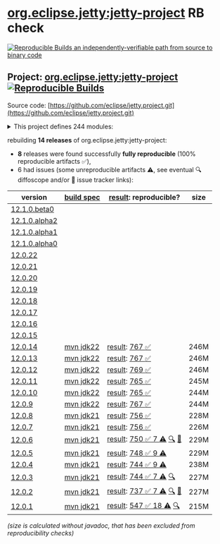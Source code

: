 [org.eclipse.jetty:jetty-project](https://central.sonatype.com/artifact/org.eclipse.jetty/jetty-project/versions) RB check
=======

[![Reproducible Builds](https://reproducible-builds.org/images/logos/rb.svg) an independently-verifiable path from source to binary code](https://reproducible-builds.org/)

## Project: [org.eclipse.jetty:jetty-project](https://central.sonatype.com/artifact/org.eclipse.jetty/jetty-project/versions) [![Reproducible Builds](https://img.shields.io/endpoint?url=https://raw.githubusercontent.com/jvm-repo-rebuild/reproducible-central/master/content/org/eclipse/jetty/jetty-project/badge.json)](https://github.com/jvm-repo-rebuild/reproducible-central/blob/master/content/org/eclipse/jetty/jetty-project/README.md)

Source code: [https://github.com/eclipse/jetty.project.git](https://github.com/eclipse/jetty.project.git)

<details><summary>This project defines 244 modules:</summary>

* [org.eclipse.jetty.build:build](https://central.sonatype.com/artifact/org.eclipse.jetty.build/build/overview)
* [org.eclipse.jetty.demos:jetty-demo-handler](https://central.sonatype.com/artifact/org.eclipse.jetty.demos/jetty-demo-handler/overview)
* [org.eclipse.jetty.demos:jetty-demos](https://central.sonatype.com/artifact/org.eclipse.jetty.demos/jetty-demos/overview)
* [org.eclipse.jetty.documentation:code-examples](https://central.sonatype.com/artifact/org.eclipse.jetty.documentation/code-examples/overview)
* [org.eclipse.jetty.documentation:documentation](https://central.sonatype.com/artifact/org.eclipse.jetty.documentation/documentation/overview)
* [org.eclipse.jetty.documentation:jetty](https://central.sonatype.com/artifact/org.eclipse.jetty.documentation/jetty/overview)
* [org.eclipse.jetty.documentation:jetty-asciidoctor-extensions](https://central.sonatype.com/artifact/org.eclipse.jetty.documentation/jetty-asciidoctor-extensions/overview)
* [org.eclipse.jetty.documentation:jetty-documentation](https://central.sonatype.com/artifact/org.eclipse.jetty.documentation/jetty-documentation/overview)
* [org.eclipse.jetty.ee10.demos:jetty-ee10-demo-async-rest](https://central.sonatype.com/artifact/org.eclipse.jetty.ee10.demos/jetty-ee10-demo-async-rest/overview)
* [org.eclipse.jetty.ee10.demos:jetty-ee10-demo-async-rest-jar](https://central.sonatype.com/artifact/org.eclipse.jetty.ee10.demos/jetty-ee10-demo-async-rest-jar/overview)
* [org.eclipse.jetty.ee10.demos:jetty-ee10-demo-async-rest-server](https://central.sonatype.com/artifact/org.eclipse.jetty.ee10.demos/jetty-ee10-demo-async-rest-server/overview)
* [org.eclipse.jetty.ee10.demos:jetty-ee10-demo-async-rest-webapp](https://central.sonatype.com/artifact/org.eclipse.jetty.ee10.demos/jetty-ee10-demo-async-rest-webapp/overview)
* [org.eclipse.jetty.ee10.demos:jetty-ee10-demo-container-initializer](https://central.sonatype.com/artifact/org.eclipse.jetty.ee10.demos/jetty-ee10-demo-container-initializer/overview)
* [org.eclipse.jetty.ee10.demos:jetty-ee10-demo-embedded](https://central.sonatype.com/artifact/org.eclipse.jetty.ee10.demos/jetty-ee10-demo-embedded/overview)
* [org.eclipse.jetty.ee10.demos:jetty-ee10-demo-jaas-webapp](https://central.sonatype.com/artifact/org.eclipse.jetty.ee10.demos/jetty-ee10-demo-jaas-webapp/overview)
* [org.eclipse.jetty.ee10.demos:jetty-ee10-demo-jetty-webapp](https://central.sonatype.com/artifact/org.eclipse.jetty.ee10.demos/jetty-ee10-demo-jetty-webapp/overview)
* [org.eclipse.jetty.ee10.demos:jetty-ee10-demo-jndi-webapp](https://central.sonatype.com/artifact/org.eclipse.jetty.ee10.demos/jetty-ee10-demo-jndi-webapp/overview)
* [org.eclipse.jetty.ee10.demos:jetty-ee10-demo-jsp-webapp](https://central.sonatype.com/artifact/org.eclipse.jetty.ee10.demos/jetty-ee10-demo-jsp-webapp/overview)
* [org.eclipse.jetty.ee10.demos:jetty-ee10-demo-mock-resources](https://central.sonatype.com/artifact/org.eclipse.jetty.ee10.demos/jetty-ee10-demo-mock-resources/overview)
* [org.eclipse.jetty.ee10.demos:jetty-ee10-demo-proxy-webapp](https://central.sonatype.com/artifact/org.eclipse.jetty.ee10.demos/jetty-ee10-demo-proxy-webapp/overview)
* [org.eclipse.jetty.ee10.demos:jetty-ee10-demo-simple-webapp](https://central.sonatype.com/artifact/org.eclipse.jetty.ee10.demos/jetty-ee10-demo-simple-webapp/overview)
* [org.eclipse.jetty.ee10.demos:jetty-ee10-demo-spec](https://central.sonatype.com/artifact/org.eclipse.jetty.ee10.demos/jetty-ee10-demo-spec/overview)
* [org.eclipse.jetty.ee10.demos:jetty-ee10-demo-spec-webapp](https://central.sonatype.com/artifact/org.eclipse.jetty.ee10.demos/jetty-ee10-demo-spec-webapp/overview)
* [org.eclipse.jetty.ee10.demos:jetty-ee10-demo-template](https://central.sonatype.com/artifact/org.eclipse.jetty.ee10.demos/jetty-ee10-demo-template/overview)
* [org.eclipse.jetty.ee10.demos:jetty-ee10-demo-web-fragment](https://central.sonatype.com/artifact/org.eclipse.jetty.ee10.demos/jetty-ee10-demo-web-fragment/overview)
* [org.eclipse.jetty.ee10.demos:jetty-ee10-demos](https://central.sonatype.com/artifact/org.eclipse.jetty.ee10.demos/jetty-ee10-demos/overview)
* [org.eclipse.jetty.ee10.osgi:jetty-ee10-osgi](https://central.sonatype.com/artifact/org.eclipse.jetty.ee10.osgi/jetty-ee10-osgi/overview)
* [org.eclipse.jetty.ee10.osgi:jetty-ee10-osgi-alpn](https://central.sonatype.com/artifact/org.eclipse.jetty.ee10.osgi/jetty-ee10-osgi-alpn/overview)
* [org.eclipse.jetty.ee10.osgi:jetty-ee10-osgi-boot](https://central.sonatype.com/artifact/org.eclipse.jetty.ee10.osgi/jetty-ee10-osgi-boot/overview)
* [org.eclipse.jetty.ee10.osgi:jetty-ee10-osgi-boot-jsp](https://central.sonatype.com/artifact/org.eclipse.jetty.ee10.osgi/jetty-ee10-osgi-boot-jsp/overview)
* [org.eclipse.jetty.ee10.websocket:jetty-ee10-websocket](https://central.sonatype.com/artifact/org.eclipse.jetty.ee10.websocket/jetty-ee10-websocket/overview)
* [org.eclipse.jetty.ee10.websocket:jetty-ee10-websocket-jakarta-client](https://central.sonatype.com/artifact/org.eclipse.jetty.ee10.websocket/jetty-ee10-websocket-jakarta-client/overview)
* [org.eclipse.jetty.ee10.websocket:jetty-ee10-websocket-jakarta-client-webapp](https://central.sonatype.com/artifact/org.eclipse.jetty.ee10.websocket/jetty-ee10-websocket-jakarta-client-webapp/overview)
* [org.eclipse.jetty.ee10.websocket:jetty-ee10-websocket-jakarta-common](https://central.sonatype.com/artifact/org.eclipse.jetty.ee10.websocket/jetty-ee10-websocket-jakarta-common/overview)
* [org.eclipse.jetty.ee10.websocket:jetty-ee10-websocket-jakarta-server](https://central.sonatype.com/artifact/org.eclipse.jetty.ee10.websocket/jetty-ee10-websocket-jakarta-server/overview)
* [org.eclipse.jetty.ee10.websocket:jetty-ee10-websocket-jetty-client-webapp](https://central.sonatype.com/artifact/org.eclipse.jetty.ee10.websocket/jetty-ee10-websocket-jetty-client-webapp/overview)
* [org.eclipse.jetty.ee10.websocket:jetty-ee10-websocket-jetty-server](https://central.sonatype.com/artifact/org.eclipse.jetty.ee10.websocket/jetty-ee10-websocket-jetty-server/overview)
* [org.eclipse.jetty.ee10.websocket:jetty-ee10-websocket-servlet](https://central.sonatype.com/artifact/org.eclipse.jetty.ee10.websocket/jetty-ee10-websocket-servlet/overview)
* [org.eclipse.jetty.ee10:jetty-ee10](https://central.sonatype.com/artifact/org.eclipse.jetty.ee10/jetty-ee10/overview)
* [org.eclipse.jetty.ee10:jetty-ee10-annotations](https://central.sonatype.com/artifact/org.eclipse.jetty.ee10/jetty-ee10-annotations/overview)
* [org.eclipse.jetty.ee10:jetty-ee10-apache-jsp](https://central.sonatype.com/artifact/org.eclipse.jetty.ee10/jetty-ee10-apache-jsp/overview)
* [org.eclipse.jetty.ee10:jetty-ee10-bom](https://central.sonatype.com/artifact/org.eclipse.jetty.ee10/jetty-ee10-bom/overview)
* [org.eclipse.jetty.ee10:jetty-ee10-cdi](https://central.sonatype.com/artifact/org.eclipse.jetty.ee10/jetty-ee10-cdi/overview)
* [org.eclipse.jetty.ee10:jetty-ee10-fcgi-proxy](https://central.sonatype.com/artifact/org.eclipse.jetty.ee10/jetty-ee10-fcgi-proxy/overview)
* [org.eclipse.jetty.ee10:jetty-ee10-glassfish-jstl](https://central.sonatype.com/artifact/org.eclipse.jetty.ee10/jetty-ee10-glassfish-jstl/overview)
* [org.eclipse.jetty.ee10:jetty-ee10-home](https://central.sonatype.com/artifact/org.eclipse.jetty.ee10/jetty-ee10-home/overview)
* [org.eclipse.jetty.ee10:jetty-ee10-jaspi](https://central.sonatype.com/artifact/org.eclipse.jetty.ee10/jetty-ee10-jaspi/overview)
* [org.eclipse.jetty.ee10:jetty-ee10-jndi](https://central.sonatype.com/artifact/org.eclipse.jetty.ee10/jetty-ee10-jndi/overview)
* [org.eclipse.jetty.ee10:jetty-ee10-jspc-maven-plugin](https://central.sonatype.com/artifact/org.eclipse.jetty.ee10/jetty-ee10-jspc-maven-plugin/overview)
* [org.eclipse.jetty.ee10:jetty-ee10-maven-plugin](https://central.sonatype.com/artifact/org.eclipse.jetty.ee10/jetty-ee10-maven-plugin/overview)
* [org.eclipse.jetty.ee10:jetty-ee10-plus](https://central.sonatype.com/artifact/org.eclipse.jetty.ee10/jetty-ee10-plus/overview)
* [org.eclipse.jetty.ee10:jetty-ee10-proxy](https://central.sonatype.com/artifact/org.eclipse.jetty.ee10/jetty-ee10-proxy/overview)
* [org.eclipse.jetty.ee10:jetty-ee10-quickstart](https://central.sonatype.com/artifact/org.eclipse.jetty.ee10/jetty-ee10-quickstart/overview)
* [org.eclipse.jetty.ee10:jetty-ee10-runner](https://central.sonatype.com/artifact/org.eclipse.jetty.ee10/jetty-ee10-runner/overview)
* [org.eclipse.jetty.ee10:jetty-ee10-servlet](https://central.sonatype.com/artifact/org.eclipse.jetty.ee10/jetty-ee10-servlet/overview)
* [org.eclipse.jetty.ee10:jetty-ee10-servlets](https://central.sonatype.com/artifact/org.eclipse.jetty.ee10/jetty-ee10-servlets/overview)
* [org.eclipse.jetty.ee10:jetty-ee10-webapp](https://central.sonatype.com/artifact/org.eclipse.jetty.ee10/jetty-ee10-webapp/overview)
* [org.eclipse.jetty.ee8.demos:jetty-ee8-demo-async-rest](https://central.sonatype.com/artifact/org.eclipse.jetty.ee8.demos/jetty-ee8-demo-async-rest/overview)
* [org.eclipse.jetty.ee8.demos:jetty-ee8-demo-async-rest-jar](https://central.sonatype.com/artifact/org.eclipse.jetty.ee8.demos/jetty-ee8-demo-async-rest-jar/overview)
* [org.eclipse.jetty.ee8.demos:jetty-ee8-demo-async-rest-server](https://central.sonatype.com/artifact/org.eclipse.jetty.ee8.demos/jetty-ee8-demo-async-rest-server/overview)
* [org.eclipse.jetty.ee8.demos:jetty-ee8-demo-async-rest-webapp](https://central.sonatype.com/artifact/org.eclipse.jetty.ee8.demos/jetty-ee8-demo-async-rest-webapp/overview)
* [org.eclipse.jetty.ee8.demos:jetty-ee8-demo-container-initializer](https://central.sonatype.com/artifact/org.eclipse.jetty.ee8.demos/jetty-ee8-demo-container-initializer/overview)
* [org.eclipse.jetty.ee8.demos:jetty-ee8-demo-jaas-webapp](https://central.sonatype.com/artifact/org.eclipse.jetty.ee8.demos/jetty-ee8-demo-jaas-webapp/overview)
* [org.eclipse.jetty.ee8.demos:jetty-ee8-demo-jetty-webapp](https://central.sonatype.com/artifact/org.eclipse.jetty.ee8.demos/jetty-ee8-demo-jetty-webapp/overview)
* [org.eclipse.jetty.ee8.demos:jetty-ee8-demo-jndi-webapp](https://central.sonatype.com/artifact/org.eclipse.jetty.ee8.demos/jetty-ee8-demo-jndi-webapp/overview)
* [org.eclipse.jetty.ee8.demos:jetty-ee8-demo-jsp-webapp](https://central.sonatype.com/artifact/org.eclipse.jetty.ee8.demos/jetty-ee8-demo-jsp-webapp/overview)
* [org.eclipse.jetty.ee8.demos:jetty-ee8-demo-mock-resources](https://central.sonatype.com/artifact/org.eclipse.jetty.ee8.demos/jetty-ee8-demo-mock-resources/overview)
* [org.eclipse.jetty.ee8.demos:jetty-ee8-demo-proxy-webapp](https://central.sonatype.com/artifact/org.eclipse.jetty.ee8.demos/jetty-ee8-demo-proxy-webapp/overview)
* [org.eclipse.jetty.ee8.demos:jetty-ee8-demo-simple-webapp](https://central.sonatype.com/artifact/org.eclipse.jetty.ee8.demos/jetty-ee8-demo-simple-webapp/overview)
* [org.eclipse.jetty.ee8.demos:jetty-ee8-demo-spec](https://central.sonatype.com/artifact/org.eclipse.jetty.ee8.demos/jetty-ee8-demo-spec/overview)
* [org.eclipse.jetty.ee8.demos:jetty-ee8-demo-spec-webapp](https://central.sonatype.com/artifact/org.eclipse.jetty.ee8.demos/jetty-ee8-demo-spec-webapp/overview)
* [org.eclipse.jetty.ee8.demos:jetty-ee8-demo-web-fragment](https://central.sonatype.com/artifact/org.eclipse.jetty.ee8.demos/jetty-ee8-demo-web-fragment/overview)
* [org.eclipse.jetty.ee8.demos:jetty-ee8-demos](https://central.sonatype.com/artifact/org.eclipse.jetty.ee8.demos/jetty-ee8-demos/overview)
* [org.eclipse.jetty.ee8.osgi:jetty-ee8-osgi](https://central.sonatype.com/artifact/org.eclipse.jetty.ee8.osgi/jetty-ee8-osgi/overview)
* [org.eclipse.jetty.ee8.osgi:jetty-ee8-osgi-boot](https://central.sonatype.com/artifact/org.eclipse.jetty.ee8.osgi/jetty-ee8-osgi-boot/overview)
* [org.eclipse.jetty.ee8.osgi:jetty-ee8-osgi-boot-jsp](https://central.sonatype.com/artifact/org.eclipse.jetty.ee8.osgi/jetty-ee8-osgi-boot-jsp/overview)
* [org.eclipse.jetty.ee8.websocket:jetty-ee8-websocket](https://central.sonatype.com/artifact/org.eclipse.jetty.ee8.websocket/jetty-ee8-websocket/overview)
* [org.eclipse.jetty.ee8.websocket:jetty-ee8-websocket-javax-client](https://central.sonatype.com/artifact/org.eclipse.jetty.ee8.websocket/jetty-ee8-websocket-javax-client/overview)
* [org.eclipse.jetty.ee8.websocket:jetty-ee8-websocket-javax-client-webapp](https://central.sonatype.com/artifact/org.eclipse.jetty.ee8.websocket/jetty-ee8-websocket-javax-client-webapp/overview)
* [org.eclipse.jetty.ee8.websocket:jetty-ee8-websocket-javax-common](https://central.sonatype.com/artifact/org.eclipse.jetty.ee8.websocket/jetty-ee8-websocket-javax-common/overview)
* [org.eclipse.jetty.ee8.websocket:jetty-ee8-websocket-javax-server](https://central.sonatype.com/artifact/org.eclipse.jetty.ee8.websocket/jetty-ee8-websocket-javax-server/overview)
* [org.eclipse.jetty.ee8.websocket:jetty-ee8-websocket-jetty-api](https://central.sonatype.com/artifact/org.eclipse.jetty.ee8.websocket/jetty-ee8-websocket-jetty-api/overview)
* [org.eclipse.jetty.ee8.websocket:jetty-ee8-websocket-jetty-client](https://central.sonatype.com/artifact/org.eclipse.jetty.ee8.websocket/jetty-ee8-websocket-jetty-client/overview)
* [org.eclipse.jetty.ee8.websocket:jetty-ee8-websocket-jetty-client-webapp](https://central.sonatype.com/artifact/org.eclipse.jetty.ee8.websocket/jetty-ee8-websocket-jetty-client-webapp/overview)
* [org.eclipse.jetty.ee8.websocket:jetty-ee8-websocket-jetty-common](https://central.sonatype.com/artifact/org.eclipse.jetty.ee8.websocket/jetty-ee8-websocket-jetty-common/overview)
* [org.eclipse.jetty.ee8.websocket:jetty-ee8-websocket-jetty-server](https://central.sonatype.com/artifact/org.eclipse.jetty.ee8.websocket/jetty-ee8-websocket-jetty-server/overview)
* [org.eclipse.jetty.ee8.websocket:jetty-ee8-websocket-servlet](https://central.sonatype.com/artifact/org.eclipse.jetty.ee8.websocket/jetty-ee8-websocket-servlet/overview)
* [org.eclipse.jetty.ee8:jetty-ee8](https://central.sonatype.com/artifact/org.eclipse.jetty.ee8/jetty-ee8/overview)
* [org.eclipse.jetty.ee8:jetty-ee8-annotations](https://central.sonatype.com/artifact/org.eclipse.jetty.ee8/jetty-ee8-annotations/overview)
* [org.eclipse.jetty.ee8:jetty-ee8-apache-jsp](https://central.sonatype.com/artifact/org.eclipse.jetty.ee8/jetty-ee8-apache-jsp/overview)
* [org.eclipse.jetty.ee8:jetty-ee8-bom](https://central.sonatype.com/artifact/org.eclipse.jetty.ee8/jetty-ee8-bom/overview)
* [org.eclipse.jetty.ee8:jetty-ee8-glassfish-jstl](https://central.sonatype.com/artifact/org.eclipse.jetty.ee8/jetty-ee8-glassfish-jstl/overview)
* [org.eclipse.jetty.ee8:jetty-ee8-home](https://central.sonatype.com/artifact/org.eclipse.jetty.ee8/jetty-ee8-home/overview)
* [org.eclipse.jetty.ee8:jetty-ee8-jaspi](https://central.sonatype.com/artifact/org.eclipse.jetty.ee8/jetty-ee8-jaspi/overview)
* [org.eclipse.jetty.ee8:jetty-ee8-jndi](https://central.sonatype.com/artifact/org.eclipse.jetty.ee8/jetty-ee8-jndi/overview)
* [org.eclipse.jetty.ee8:jetty-ee8-jspc-maven-plugin](https://central.sonatype.com/artifact/org.eclipse.jetty.ee8/jetty-ee8-jspc-maven-plugin/overview)
* [org.eclipse.jetty.ee8:jetty-ee8-maven-plugin](https://central.sonatype.com/artifact/org.eclipse.jetty.ee8/jetty-ee8-maven-plugin/overview)
* [org.eclipse.jetty.ee8:jetty-ee8-nested](https://central.sonatype.com/artifact/org.eclipse.jetty.ee8/jetty-ee8-nested/overview)
* [org.eclipse.jetty.ee8:jetty-ee8-openid](https://central.sonatype.com/artifact/org.eclipse.jetty.ee8/jetty-ee8-openid/overview)
* [org.eclipse.jetty.ee8:jetty-ee8-plus](https://central.sonatype.com/artifact/org.eclipse.jetty.ee8/jetty-ee8-plus/overview)
* [org.eclipse.jetty.ee8:jetty-ee8-proxy](https://central.sonatype.com/artifact/org.eclipse.jetty.ee8/jetty-ee8-proxy/overview)
* [org.eclipse.jetty.ee8:jetty-ee8-quickstart](https://central.sonatype.com/artifact/org.eclipse.jetty.ee8/jetty-ee8-quickstart/overview)
* [org.eclipse.jetty.ee8:jetty-ee8-runner](https://central.sonatype.com/artifact/org.eclipse.jetty.ee8/jetty-ee8-runner/overview)
* [org.eclipse.jetty.ee8:jetty-ee8-security](https://central.sonatype.com/artifact/org.eclipse.jetty.ee8/jetty-ee8-security/overview)
* [org.eclipse.jetty.ee8:jetty-ee8-servlet](https://central.sonatype.com/artifact/org.eclipse.jetty.ee8/jetty-ee8-servlet/overview)
* [org.eclipse.jetty.ee8:jetty-ee8-servlets](https://central.sonatype.com/artifact/org.eclipse.jetty.ee8/jetty-ee8-servlets/overview)
* [org.eclipse.jetty.ee8:jetty-ee8-webapp](https://central.sonatype.com/artifact/org.eclipse.jetty.ee8/jetty-ee8-webapp/overview)
* [org.eclipse.jetty.ee9.demos:jetty-ee9-demo-async-rest](https://central.sonatype.com/artifact/org.eclipse.jetty.ee9.demos/jetty-ee9-demo-async-rest/overview)
* [org.eclipse.jetty.ee9.demos:jetty-ee9-demo-async-rest-jar](https://central.sonatype.com/artifact/org.eclipse.jetty.ee9.demos/jetty-ee9-demo-async-rest-jar/overview)
* [org.eclipse.jetty.ee9.demos:jetty-ee9-demo-async-rest-server](https://central.sonatype.com/artifact/org.eclipse.jetty.ee9.demos/jetty-ee9-demo-async-rest-server/overview)
* [org.eclipse.jetty.ee9.demos:jetty-ee9-demo-async-rest-webapp](https://central.sonatype.com/artifact/org.eclipse.jetty.ee9.demos/jetty-ee9-demo-async-rest-webapp/overview)
* [org.eclipse.jetty.ee9.demos:jetty-ee9-demo-container-initializer](https://central.sonatype.com/artifact/org.eclipse.jetty.ee9.demos/jetty-ee9-demo-container-initializer/overview)
* [org.eclipse.jetty.ee9.demos:jetty-ee9-demo-embedded](https://central.sonatype.com/artifact/org.eclipse.jetty.ee9.demos/jetty-ee9-demo-embedded/overview)
* [org.eclipse.jetty.ee9.demos:jetty-ee9-demo-jaas-webapp](https://central.sonatype.com/artifact/org.eclipse.jetty.ee9.demos/jetty-ee9-demo-jaas-webapp/overview)
* [org.eclipse.jetty.ee9.demos:jetty-ee9-demo-jetty-webapp](https://central.sonatype.com/artifact/org.eclipse.jetty.ee9.demos/jetty-ee9-demo-jetty-webapp/overview)
* [org.eclipse.jetty.ee9.demos:jetty-ee9-demo-jndi-webapp](https://central.sonatype.com/artifact/org.eclipse.jetty.ee9.demos/jetty-ee9-demo-jndi-webapp/overview)
* [org.eclipse.jetty.ee9.demos:jetty-ee9-demo-jsp-webapp](https://central.sonatype.com/artifact/org.eclipse.jetty.ee9.demos/jetty-ee9-demo-jsp-webapp/overview)
* [org.eclipse.jetty.ee9.demos:jetty-ee9-demo-mock-resources](https://central.sonatype.com/artifact/org.eclipse.jetty.ee9.demos/jetty-ee9-demo-mock-resources/overview)
* [org.eclipse.jetty.ee9.demos:jetty-ee9-demo-proxy-webapp](https://central.sonatype.com/artifact/org.eclipse.jetty.ee9.demos/jetty-ee9-demo-proxy-webapp/overview)
* [org.eclipse.jetty.ee9.demos:jetty-ee9-demo-simple-webapp](https://central.sonatype.com/artifact/org.eclipse.jetty.ee9.demos/jetty-ee9-demo-simple-webapp/overview)
* [org.eclipse.jetty.ee9.demos:jetty-ee9-demo-spec](https://central.sonatype.com/artifact/org.eclipse.jetty.ee9.demos/jetty-ee9-demo-spec/overview)
* [org.eclipse.jetty.ee9.demos:jetty-ee9-demo-spec-webapp](https://central.sonatype.com/artifact/org.eclipse.jetty.ee9.demos/jetty-ee9-demo-spec-webapp/overview)
* [org.eclipse.jetty.ee9.demos:jetty-ee9-demo-template](https://central.sonatype.com/artifact/org.eclipse.jetty.ee9.demos/jetty-ee9-demo-template/overview)
* [org.eclipse.jetty.ee9.demos:jetty-ee9-demo-web-fragment](https://central.sonatype.com/artifact/org.eclipse.jetty.ee9.demos/jetty-ee9-demo-web-fragment/overview)
* [org.eclipse.jetty.ee9.demos:jetty-ee9-demos](https://central.sonatype.com/artifact/org.eclipse.jetty.ee9.demos/jetty-ee9-demos/overview)
* [org.eclipse.jetty.ee9.osgi:jetty-ee9-osgi](https://central.sonatype.com/artifact/org.eclipse.jetty.ee9.osgi/jetty-ee9-osgi/overview)
* [org.eclipse.jetty.ee9.osgi:jetty-ee9-osgi-boot](https://central.sonatype.com/artifact/org.eclipse.jetty.ee9.osgi/jetty-ee9-osgi-boot/overview)
* [org.eclipse.jetty.ee9.osgi:jetty-ee9-osgi-boot-jsp](https://central.sonatype.com/artifact/org.eclipse.jetty.ee9.osgi/jetty-ee9-osgi-boot-jsp/overview)
* [org.eclipse.jetty.ee9.websocket:jetty-ee9-websocket](https://central.sonatype.com/artifact/org.eclipse.jetty.ee9.websocket/jetty-ee9-websocket/overview)
* [org.eclipse.jetty.ee9.websocket:jetty-ee9-websocket-jakarta-client](https://central.sonatype.com/artifact/org.eclipse.jetty.ee9.websocket/jetty-ee9-websocket-jakarta-client/overview)
* [org.eclipse.jetty.ee9.websocket:jetty-ee9-websocket-jakarta-client-webapp](https://central.sonatype.com/artifact/org.eclipse.jetty.ee9.websocket/jetty-ee9-websocket-jakarta-client-webapp/overview)
* [org.eclipse.jetty.ee9.websocket:jetty-ee9-websocket-jakarta-common](https://central.sonatype.com/artifact/org.eclipse.jetty.ee9.websocket/jetty-ee9-websocket-jakarta-common/overview)
* [org.eclipse.jetty.ee9.websocket:jetty-ee9-websocket-jakarta-server](https://central.sonatype.com/artifact/org.eclipse.jetty.ee9.websocket/jetty-ee9-websocket-jakarta-server/overview)
* [org.eclipse.jetty.ee9.websocket:jetty-ee9-websocket-jetty-api](https://central.sonatype.com/artifact/org.eclipse.jetty.ee9.websocket/jetty-ee9-websocket-jetty-api/overview)
* [org.eclipse.jetty.ee9.websocket:jetty-ee9-websocket-jetty-client](https://central.sonatype.com/artifact/org.eclipse.jetty.ee9.websocket/jetty-ee9-websocket-jetty-client/overview)
* [org.eclipse.jetty.ee9.websocket:jetty-ee9-websocket-jetty-client-webapp](https://central.sonatype.com/artifact/org.eclipse.jetty.ee9.websocket/jetty-ee9-websocket-jetty-client-webapp/overview)
* [org.eclipse.jetty.ee9.websocket:jetty-ee9-websocket-jetty-common](https://central.sonatype.com/artifact/org.eclipse.jetty.ee9.websocket/jetty-ee9-websocket-jetty-common/overview)
* [org.eclipse.jetty.ee9.websocket:jetty-ee9-websocket-jetty-server](https://central.sonatype.com/artifact/org.eclipse.jetty.ee9.websocket/jetty-ee9-websocket-jetty-server/overview)
* [org.eclipse.jetty.ee9.websocket:jetty-ee9-websocket-servlet](https://central.sonatype.com/artifact/org.eclipse.jetty.ee9.websocket/jetty-ee9-websocket-servlet/overview)
* [org.eclipse.jetty.ee9:jetty-ee9](https://central.sonatype.com/artifact/org.eclipse.jetty.ee9/jetty-ee9/overview)
* [org.eclipse.jetty.ee9:jetty-ee9-annotations](https://central.sonatype.com/artifact/org.eclipse.jetty.ee9/jetty-ee9-annotations/overview)
* [org.eclipse.jetty.ee9:jetty-ee9-apache-jsp](https://central.sonatype.com/artifact/org.eclipse.jetty.ee9/jetty-ee9-apache-jsp/overview)
* [org.eclipse.jetty.ee9:jetty-ee9-bom](https://central.sonatype.com/artifact/org.eclipse.jetty.ee9/jetty-ee9-bom/overview)
* [org.eclipse.jetty.ee9:jetty-ee9-cdi](https://central.sonatype.com/artifact/org.eclipse.jetty.ee9/jetty-ee9-cdi/overview)
* [org.eclipse.jetty.ee9:jetty-ee9-fcgi-proxy](https://central.sonatype.com/artifact/org.eclipse.jetty.ee9/jetty-ee9-fcgi-proxy/overview)
* [org.eclipse.jetty.ee9:jetty-ee9-glassfish-jstl](https://central.sonatype.com/artifact/org.eclipse.jetty.ee9/jetty-ee9-glassfish-jstl/overview)
* [org.eclipse.jetty.ee9:jetty-ee9-home](https://central.sonatype.com/artifact/org.eclipse.jetty.ee9/jetty-ee9-home/overview)
* [org.eclipse.jetty.ee9:jetty-ee9-jaspi](https://central.sonatype.com/artifact/org.eclipse.jetty.ee9/jetty-ee9-jaspi/overview)
* [org.eclipse.jetty.ee9:jetty-ee9-jndi](https://central.sonatype.com/artifact/org.eclipse.jetty.ee9/jetty-ee9-jndi/overview)
* [org.eclipse.jetty.ee9:jetty-ee9-jspc-maven-plugin](https://central.sonatype.com/artifact/org.eclipse.jetty.ee9/jetty-ee9-jspc-maven-plugin/overview)
* [org.eclipse.jetty.ee9:jetty-ee9-maven-plugin](https://central.sonatype.com/artifact/org.eclipse.jetty.ee9/jetty-ee9-maven-plugin/overview)
* [org.eclipse.jetty.ee9:jetty-ee9-nested](https://central.sonatype.com/artifact/org.eclipse.jetty.ee9/jetty-ee9-nested/overview)
* [org.eclipse.jetty.ee9:jetty-ee9-openid](https://central.sonatype.com/artifact/org.eclipse.jetty.ee9/jetty-ee9-openid/overview)
* [org.eclipse.jetty.ee9:jetty-ee9-plus](https://central.sonatype.com/artifact/org.eclipse.jetty.ee9/jetty-ee9-plus/overview)
* [org.eclipse.jetty.ee9:jetty-ee9-proxy](https://central.sonatype.com/artifact/org.eclipse.jetty.ee9/jetty-ee9-proxy/overview)
* [org.eclipse.jetty.ee9:jetty-ee9-quickstart](https://central.sonatype.com/artifact/org.eclipse.jetty.ee9/jetty-ee9-quickstart/overview)
* [org.eclipse.jetty.ee9:jetty-ee9-runner](https://central.sonatype.com/artifact/org.eclipse.jetty.ee9/jetty-ee9-runner/overview)
* [org.eclipse.jetty.ee9:jetty-ee9-security](https://central.sonatype.com/artifact/org.eclipse.jetty.ee9/jetty-ee9-security/overview)
* [org.eclipse.jetty.ee9:jetty-ee9-servlet](https://central.sonatype.com/artifact/org.eclipse.jetty.ee9/jetty-ee9-servlet/overview)
* [org.eclipse.jetty.ee9:jetty-ee9-servlets](https://central.sonatype.com/artifact/org.eclipse.jetty.ee9/jetty-ee9-servlets/overview)
* [org.eclipse.jetty.ee9:jetty-ee9-webapp](https://central.sonatype.com/artifact/org.eclipse.jetty.ee9/jetty-ee9-webapp/overview)
* [org.eclipse.jetty.fcgi:jetty-fcgi](https://central.sonatype.com/artifact/org.eclipse.jetty.fcgi/jetty-fcgi/overview)
* [org.eclipse.jetty.fcgi:jetty-fcgi-client](https://central.sonatype.com/artifact/org.eclipse.jetty.fcgi/jetty-fcgi-client/overview)
* [org.eclipse.jetty.fcgi:jetty-fcgi-proxy](https://central.sonatype.com/artifact/org.eclipse.jetty.fcgi/jetty-fcgi-proxy/overview)
* [org.eclipse.jetty.fcgi:jetty-fcgi-server](https://central.sonatype.com/artifact/org.eclipse.jetty.fcgi/jetty-fcgi-server/overview)
* [org.eclipse.jetty.gcloud:jetty-gcloud](https://central.sonatype.com/artifact/org.eclipse.jetty.gcloud/jetty-gcloud/overview)
* [org.eclipse.jetty.gcloud:jetty-gcloud-session-manager](https://central.sonatype.com/artifact/org.eclipse.jetty.gcloud/jetty-gcloud-session-manager/overview)
* [org.eclipse.jetty.http2:jetty-http2](https://central.sonatype.com/artifact/org.eclipse.jetty.http2/jetty-http2/overview)
* [org.eclipse.jetty.http2:jetty-http2-client](https://central.sonatype.com/artifact/org.eclipse.jetty.http2/jetty-http2-client/overview)
* [org.eclipse.jetty.http2:jetty-http2-client-transport](https://central.sonatype.com/artifact/org.eclipse.jetty.http2/jetty-http2-client-transport/overview)
* [org.eclipse.jetty.http2:jetty-http2-common](https://central.sonatype.com/artifact/org.eclipse.jetty.http2/jetty-http2-common/overview)
* [org.eclipse.jetty.http2:jetty-http2-hpack](https://central.sonatype.com/artifact/org.eclipse.jetty.http2/jetty-http2-hpack/overview)
* [org.eclipse.jetty.http2:jetty-http2-server](https://central.sonatype.com/artifact/org.eclipse.jetty.http2/jetty-http2-server/overview)
* [org.eclipse.jetty.http3:jetty-http3](https://central.sonatype.com/artifact/org.eclipse.jetty.http3/jetty-http3/overview)
* [org.eclipse.jetty.http3:jetty-http3-client](https://central.sonatype.com/artifact/org.eclipse.jetty.http3/jetty-http3-client/overview)
* [org.eclipse.jetty.http3:jetty-http3-client-transport](https://central.sonatype.com/artifact/org.eclipse.jetty.http3/jetty-http3-client-transport/overview)
* [org.eclipse.jetty.http3:jetty-http3-common](https://central.sonatype.com/artifact/org.eclipse.jetty.http3/jetty-http3-common/overview)
* [org.eclipse.jetty.http3:jetty-http3-qpack](https://central.sonatype.com/artifact/org.eclipse.jetty.http3/jetty-http3-qpack/overview)
* [org.eclipse.jetty.http3:jetty-http3-server](https://central.sonatype.com/artifact/org.eclipse.jetty.http3/jetty-http3-server/overview)
* [org.eclipse.jetty.memcached:jetty-memcached](https://central.sonatype.com/artifact/org.eclipse.jetty.memcached/jetty-memcached/overview)
* [org.eclipse.jetty.memcached:jetty-memcached-sessions](https://central.sonatype.com/artifact/org.eclipse.jetty.memcached/jetty-memcached-sessions/overview)
* [org.eclipse.jetty.quic:jetty-quic](https://central.sonatype.com/artifact/org.eclipse.jetty.quic/jetty-quic/overview)
* [org.eclipse.jetty.quic:jetty-quic-client](https://central.sonatype.com/artifact/org.eclipse.jetty.quic/jetty-quic-client/overview)
* [org.eclipse.jetty.quic:jetty-quic-common](https://central.sonatype.com/artifact/org.eclipse.jetty.quic/jetty-quic-common/overview)
* [org.eclipse.jetty.quic:jetty-quic-quiche](https://central.sonatype.com/artifact/org.eclipse.jetty.quic/jetty-quic-quiche/overview)
* [org.eclipse.jetty.quic:jetty-quic-quiche-common](https://central.sonatype.com/artifact/org.eclipse.jetty.quic/jetty-quic-quiche-common/overview)
* [org.eclipse.jetty.quic:jetty-quic-quiche-foreign](https://central.sonatype.com/artifact/org.eclipse.jetty.quic/jetty-quic-quiche-foreign/overview)
* [org.eclipse.jetty.quic:jetty-quic-quiche-foreign-incubator](https://central.sonatype.com/artifact/org.eclipse.jetty.quic/jetty-quic-quiche-foreign-incubator/overview)
* [org.eclipse.jetty.quic:jetty-quic-quiche-jna](https://central.sonatype.com/artifact/org.eclipse.jetty.quic/jetty-quic-quiche-jna/overview)
* [org.eclipse.jetty.quic:jetty-quic-server](https://central.sonatype.com/artifact/org.eclipse.jetty.quic/jetty-quic-server/overview)
* [org.eclipse.jetty.websocket:jetty-websocket](https://central.sonatype.com/artifact/org.eclipse.jetty.websocket/jetty-websocket/overview)
* [org.eclipse.jetty.websocket:jetty-websocket-core-client](https://central.sonatype.com/artifact/org.eclipse.jetty.websocket/jetty-websocket-core-client/overview)
* [org.eclipse.jetty.websocket:jetty-websocket-core-common](https://central.sonatype.com/artifact/org.eclipse.jetty.websocket/jetty-websocket-core-common/overview)
* [org.eclipse.jetty.websocket:jetty-websocket-core-server](https://central.sonatype.com/artifact/org.eclipse.jetty.websocket/jetty-websocket-core-server/overview)
* [org.eclipse.jetty.websocket:jetty-websocket-jetty-api](https://central.sonatype.com/artifact/org.eclipse.jetty.websocket/jetty-websocket-jetty-api/overview)
* [org.eclipse.jetty.websocket:jetty-websocket-jetty-client](https://central.sonatype.com/artifact/org.eclipse.jetty.websocket/jetty-websocket-jetty-client/overview)
* [org.eclipse.jetty.websocket:jetty-websocket-jetty-common](https://central.sonatype.com/artifact/org.eclipse.jetty.websocket/jetty-websocket-jetty-common/overview)
* [org.eclipse.jetty.websocket:jetty-websocket-jetty-server](https://central.sonatype.com/artifact/org.eclipse.jetty.websocket/jetty-websocket-jetty-server/overview)
* [org.eclipse.jetty:jetty-alpn](https://central.sonatype.com/artifact/org.eclipse.jetty/jetty-alpn/overview)
* [org.eclipse.jetty:jetty-alpn-client](https://central.sonatype.com/artifact/org.eclipse.jetty/jetty-alpn-client/overview)
* [org.eclipse.jetty:jetty-alpn-conscrypt-client](https://central.sonatype.com/artifact/org.eclipse.jetty/jetty-alpn-conscrypt-client/overview)
* [org.eclipse.jetty:jetty-alpn-conscrypt-server](https://central.sonatype.com/artifact/org.eclipse.jetty/jetty-alpn-conscrypt-server/overview)
* [org.eclipse.jetty:jetty-alpn-java-client](https://central.sonatype.com/artifact/org.eclipse.jetty/jetty-alpn-java-client/overview)
* [org.eclipse.jetty:jetty-alpn-java-server](https://central.sonatype.com/artifact/org.eclipse.jetty/jetty-alpn-java-server/overview)
* [org.eclipse.jetty:jetty-alpn-server](https://central.sonatype.com/artifact/org.eclipse.jetty/jetty-alpn-server/overview)
* [org.eclipse.jetty:jetty-bom](https://central.sonatype.com/artifact/org.eclipse.jetty/jetty-bom/overview)
* [org.eclipse.jetty:jetty-client](https://central.sonatype.com/artifact/org.eclipse.jetty/jetty-client/overview)
* [org.eclipse.jetty:jetty-core](https://central.sonatype.com/artifact/org.eclipse.jetty/jetty-core/overview)
* [org.eclipse.jetty:jetty-deploy](https://central.sonatype.com/artifact/org.eclipse.jetty/jetty-deploy/overview)
* [org.eclipse.jetty:jetty-ee](https://central.sonatype.com/artifact/org.eclipse.jetty/jetty-ee/overview)
* [org.eclipse.jetty:jetty-hazelcast](https://central.sonatype.com/artifact/org.eclipse.jetty/jetty-hazelcast/overview)
* [org.eclipse.jetty:jetty-home](https://central.sonatype.com/artifact/org.eclipse.jetty/jetty-home/overview)
* [org.eclipse.jetty:jetty-http](https://central.sonatype.com/artifact/org.eclipse.jetty/jetty-http/overview)
* [org.eclipse.jetty:jetty-http-spi](https://central.sonatype.com/artifact/org.eclipse.jetty/jetty-http-spi/overview)
* [org.eclipse.jetty:jetty-http-tools](https://central.sonatype.com/artifact/org.eclipse.jetty/jetty-http-tools/overview)
* [org.eclipse.jetty:jetty-infinispan](https://central.sonatype.com/artifact/org.eclipse.jetty/jetty-infinispan/overview)
* [org.eclipse.jetty:jetty-infinispan-common](https://central.sonatype.com/artifact/org.eclipse.jetty/jetty-infinispan-common/overview)
* [org.eclipse.jetty:jetty-infinispan-embedded](https://central.sonatype.com/artifact/org.eclipse.jetty/jetty-infinispan-embedded/overview)
* [org.eclipse.jetty:jetty-infinispan-embedded-query](https://central.sonatype.com/artifact/org.eclipse.jetty/jetty-infinispan-embedded-query/overview)
* [org.eclipse.jetty:jetty-infinispan-remote](https://central.sonatype.com/artifact/org.eclipse.jetty/jetty-infinispan-remote/overview)
* [org.eclipse.jetty:jetty-infinispan-remote-query](https://central.sonatype.com/artifact/org.eclipse.jetty/jetty-infinispan-remote-query/overview)
* [org.eclipse.jetty:jetty-integrations](https://central.sonatype.com/artifact/org.eclipse.jetty/jetty-integrations/overview)
* [org.eclipse.jetty:jetty-io](https://central.sonatype.com/artifact/org.eclipse.jetty/jetty-io/overview)
* [org.eclipse.jetty:jetty-jmx](https://central.sonatype.com/artifact/org.eclipse.jetty/jetty-jmx/overview)
* [org.eclipse.jetty:jetty-jndi](https://central.sonatype.com/artifact/org.eclipse.jetty/jetty-jndi/overview)
* [org.eclipse.jetty:jetty-keystore](https://central.sonatype.com/artifact/org.eclipse.jetty/jetty-keystore/overview)
* [org.eclipse.jetty:jetty-maven](https://central.sonatype.com/artifact/org.eclipse.jetty/jetty-maven/overview)
* [org.eclipse.jetty:jetty-nosql](https://central.sonatype.com/artifact/org.eclipse.jetty/jetty-nosql/overview)
* [org.eclipse.jetty:jetty-openid](https://central.sonatype.com/artifact/org.eclipse.jetty/jetty-openid/overview)
* [org.eclipse.jetty:jetty-osgi](https://central.sonatype.com/artifact/org.eclipse.jetty/jetty-osgi/overview)
* [org.eclipse.jetty:jetty-p2](https://central.sonatype.com/artifact/org.eclipse.jetty/jetty-p2/overview)
* [org.eclipse.jetty:jetty-plus](https://central.sonatype.com/artifact/org.eclipse.jetty/jetty-plus/overview)
* [org.eclipse.jetty:jetty-project](https://central.sonatype.com/artifact/org.eclipse.jetty/jetty-project/overview)
* [org.eclipse.jetty:jetty-proxy](https://central.sonatype.com/artifact/org.eclipse.jetty/jetty-proxy/overview)
* [org.eclipse.jetty:jetty-rewrite](https://central.sonatype.com/artifact/org.eclipse.jetty/jetty-rewrite/overview)
* [org.eclipse.jetty:jetty-security](https://central.sonatype.com/artifact/org.eclipse.jetty/jetty-security/overview)
* [org.eclipse.jetty:jetty-server](https://central.sonatype.com/artifact/org.eclipse.jetty/jetty-server/overview)
* [org.eclipse.jetty:jetty-session](https://central.sonatype.com/artifact/org.eclipse.jetty/jetty-session/overview)
* [org.eclipse.jetty:jetty-slf4j-impl](https://central.sonatype.com/artifact/org.eclipse.jetty/jetty-slf4j-impl/overview)
* [org.eclipse.jetty:jetty-start](https://central.sonatype.com/artifact/org.eclipse.jetty/jetty-start/overview)
* [org.eclipse.jetty:jetty-unixdomain-server](https://central.sonatype.com/artifact/org.eclipse.jetty/jetty-unixdomain-server/overview)
* [org.eclipse.jetty:jetty-util](https://central.sonatype.com/artifact/org.eclipse.jetty/jetty-util/overview)
* [org.eclipse.jetty:jetty-util-ajax](https://central.sonatype.com/artifact/org.eclipse.jetty/jetty-util-ajax/overview)
* [org.eclipse.jetty:jetty-xml](https://central.sonatype.com/artifact/org.eclipse.jetty/jetty-xml/overview)
</details>

rebuilding **14 releases** of org.eclipse.jetty:jetty-project:
- **8** releases were found successfully **fully reproducible** (100% reproducible artifacts :white_check_mark:),
- 6 had issues (some unreproducible artifacts :warning:, see eventual :mag: diffoscope and/or :memo: issue tracker links):

| version | [build spec](/BUILDSPEC.md) | [result](https://reproducible-builds.org/docs/jvm/): reproducible? | size |
| -- | --------- | ------ | -- |
| [12.1.0.beta0](https://central.sonatype.com/artifact/org.eclipse.jetty/jetty-project/12.1.0.beta0/pom) | | | |
| [12.1.0.alpha2](https://central.sonatype.com/artifact/org.eclipse.jetty/jetty-project/12.1.0.alpha2/pom) | | | |
| [12.1.0.alpha1](https://central.sonatype.com/artifact/org.eclipse.jetty/jetty-project/12.1.0.alpha1/pom) | | | |
| [12.1.0.alpha0](https://central.sonatype.com/artifact/org.eclipse.jetty/jetty-project/12.1.0.alpha0/pom) | | | |
| [12.0.22](https://central.sonatype.com/artifact/org.eclipse.jetty/jetty-project/12.0.22/pom) | | | |
| [12.0.21](https://central.sonatype.com/artifact/org.eclipse.jetty/jetty-project/12.0.21/pom) | | | |
| [12.0.20](https://central.sonatype.com/artifact/org.eclipse.jetty/jetty-project/12.0.20/pom) | | | |
| [12.0.19](https://central.sonatype.com/artifact/org.eclipse.jetty/jetty-project/12.0.19/pom) | | | |
| [12.0.18](https://central.sonatype.com/artifact/org.eclipse.jetty/jetty-project/12.0.18/pom) | | | |
| [12.0.17](https://central.sonatype.com/artifact/org.eclipse.jetty/jetty-project/12.0.17/pom) | | | |
| [12.0.16](https://central.sonatype.com/artifact/org.eclipse.jetty/jetty-project/12.0.16/pom) | | | |
| [12.0.15](https://central.sonatype.com/artifact/org.eclipse.jetty/jetty-project/12.0.15/pom) | | | |
| [12.0.14](https://central.sonatype.com/artifact/org.eclipse.jetty/jetty-project/12.0.14/pom) | [mvn jdk22](jetty-project-12.0.14.buildspec) | [result](jetty-project-12.0.14.buildinfo): [767 :white_check_mark: ](jetty-project-12.0.14.buildcompare) | 246M |
| [12.0.13](https://central.sonatype.com/artifact/org.eclipse.jetty/jetty-project/12.0.13/pom) | [mvn jdk22](jetty-project-12.0.13.buildspec) | [result](jetty-project-12.0.13.buildinfo): [767 :white_check_mark: ](jetty-project-12.0.13.buildcompare) | 246M |
| [12.0.12](https://central.sonatype.com/artifact/org.eclipse.jetty/jetty-project/12.0.12/pom) | [mvn jdk22](jetty-project-12.0.12.buildspec) | [result](jetty-project-12.0.12.buildinfo): [769 :white_check_mark: ](jetty-project-12.0.12.buildcompare) | 246M |
| [12.0.11](https://central.sonatype.com/artifact/org.eclipse.jetty/jetty-project/12.0.11/pom) | [mvn jdk22](jetty-project-12.0.11.buildspec) | [result](jetty-project-12.0.11.buildinfo): [765 :white_check_mark: ](jetty-project-12.0.11.buildcompare) | 245M |
| [12.0.10](https://central.sonatype.com/artifact/org.eclipse.jetty/jetty-project/12.0.10/pom) | [mvn jdk22](jetty-project-12.0.10.buildspec) | [result](jetty-project-12.0.10.buildinfo): [765 :white_check_mark: ](jetty-project-12.0.10.buildcompare) | 244M |
| [12.0.9](https://central.sonatype.com/artifact/org.eclipse.jetty/jetty-project/12.0.9/pom) | [mvn jdk22](jetty-project-12.0.9.buildspec) | [result](jetty-project-12.0.9.buildinfo): [767 :white_check_mark: ](jetty-project-12.0.9.buildcompare) | 244M |
| [12.0.8](https://central.sonatype.com/artifact/org.eclipse.jetty/jetty-project/12.0.8/pom) | [mvn jdk21](jetty-project-12.0.8.buildspec) | [result](jetty-project-12.0.8.buildinfo): [756 :white_check_mark: ](jetty-project-12.0.8.buildcompare) | 228M |
| [12.0.7](https://central.sonatype.com/artifact/org.eclipse.jetty/jetty-project/12.0.7/pom) | [mvn jdk21](jetty-project-12.0.7.buildspec) | [result](jetty-project-12.0.7.buildinfo): [756 :white_check_mark: ](jetty-project-12.0.7.buildcompare) | 226M |
| [12.0.6](https://central.sonatype.com/artifact/org.eclipse.jetty/jetty-project/12.0.6/pom) | [mvn jdk21](jetty-project-12.0.6.buildspec) | [result](jetty-project-12.0.6.buildinfo): [750 :white_check_mark:  7 :warning:](jetty-project-12.0.6.buildcompare) [:mag:](jetty-project-12.0.6.diffoscope) [:memo:](https://github.com/jetty/jetty.project/pull/11360) | 229M |
| [12.0.5](https://central.sonatype.com/artifact/org.eclipse.jetty/jetty-project/12.0.5/pom) | [mvn jdk21](jetty-project-12.0.5.buildspec) | [result](jetty-project-12.0.5.buildinfo): [748 :white_check_mark:  9 :warning:](jetty-project-12.0.5.buildcompare) | 229M |
| [12.0.4](https://central.sonatype.com/artifact/org.eclipse.jetty/jetty-project/12.0.4/pom) | [mvn jdk21](jetty-project-12.0.4.buildspec) | [result](jetty-project-12.0.4.buildinfo): [744 :white_check_mark:  9 :warning:](jetty-project-12.0.4.buildcompare) | 238M |
| [12.0.3](https://central.sonatype.com/artifact/org.eclipse.jetty/jetty-project/12.0.3/pom) | [mvn jdk21](jetty-project-12.0.3.buildspec) | [result](jetty-project-12.0.3.buildinfo): [744 :white_check_mark:  7 :warning:](jetty-project-12.0.3.buildcompare) [:mag:](jetty-project-12.0.3.diffoscope) | 227M |
| [12.0.2](https://central.sonatype.com/artifact/org.eclipse.jetty/jetty-project/12.0.2/pom) | [mvn jdk21](jetty-project-12.0.2.buildspec) | [result](jetty-project-12.0.2.buildinfo): [737 :white_check_mark:  7 :warning:](jetty-project-12.0.2.buildcompare) [:mag:](jetty-project-12.0.2.diffoscope) [:memo:](https://github.com/jetty/jetty.project/pull/10769) | 227M |
| [12.0.1](https://central.sonatype.com/artifact/org.eclipse.jetty/jetty-project/12.0.1/pom) | [mvn jdk21](jetty-project-12.0.1.buildspec) | [result](jetty-project-12.0.1.buildinfo): [547 :white_check_mark:  18 :warning:](jetty-project-12.0.1.buildcompare) [:mag:](jetty-project-12.0.1.diffoscope) | 215M |

<i>(size is calculated without javadoc, that has been excluded from reproducibility checks)</i>
